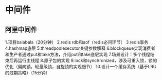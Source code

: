 # 中间件
## 阿里中间件

1.项目balabala（20分钟）
2.redis rdb和aof（redis必问环节）
3.redis事务
4.hashmap底层
5.threadpoolexecutor关键参数解释
6.blockqueue实现消费者和生产者通过put和take方法，介绍put和take底层实现
7.场景设计：多个线程结束后再运行主线程
8.原子包的实现
9.lock和synchronized，涉及可重入锁，锁的优化（偏向锁，轻量级锁，自旋锁的实现细节）
10.设计一个缓存系统（基于LRU的过期策略）（15分钟）
